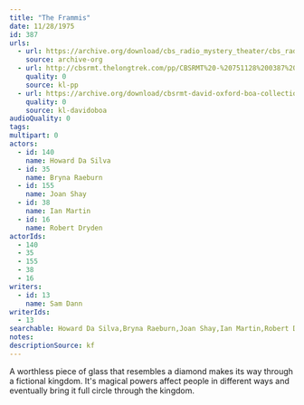 ```yaml
---
title: "The Frammis"
date: 11/28/1975
id: 387
urls: 
  - url: https://archive.org/download/cbs_radio_mystery_theater/cbs_radio_mystery_theater-0351-0400.zip/cbs_radio_mystery_theater-0351-0400%2Fcbsrmt_0387_the_frammis.mp3
    source: archive-org
  - url: http://cbsrmt.thelongtrek.com/pp/CBSRMT%20-%20751128%200387%20The%20Frammis_pp.mp3
    quality: 0
    source: kl-pp
  - url: https://archive.org/download/cbsrmt-david-oxford-boa-collection/CBSRMT-751128-0387-The-Frammis-(128-44)_WBBM-JE-{BoA}.mp3
    quality: 0
    source: kl-davidoboa
audioQuality: 0
tags: 
multipart: 0
actors:  
  - id: 140
    name: Howard Da Silva  
  - id: 35
    name: Bryna Raeburn  
  - id: 155
    name: Joan Shay  
  - id: 38
    name: Ian Martin  
  - id: 16
    name: Robert Dryden
actorIds:  
  - 140  
  - 35  
  - 155  
  - 38  
  - 16
writers:  
  - id: 13
    name: Sam Dann
writerIds:  
  - 13
searchable: Howard Da Silva,Bryna Raeburn,Joan Shay,Ian Martin,Robert Dryden Sam Dann
notes: 
descriptionSource: kf
---
```

A worthless piece of glass that resembles a diamond makes its way through a fictional kingdom. It's magical powers affect people in different ways and eventually bring it full circle through the kingdom.